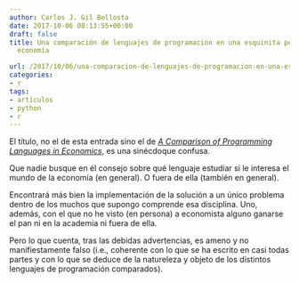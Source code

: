 ```yaml
---
author: Carlos J. Gil Bellosta
date: 2017-10-06 08:13:55+00:00
draft: false
title: Una comparación de lenguajes de programación en una esquinita pequeña de la
  economía

url: /2017/10/06/una-comparacion-de-lenguajes-de-programacion-en-una-esquinita-pequena-de-la-economia/
categories:
- r
tags:
- artículos
- python
- r
---
```


El título, no el de esta entrada sino el de _[A Comparison of Programming Languages in Economics](http://economics.sas.upenn.edu/~jesusfv/comparison_languages.pdf)_, es una sinécdoque confusa.

Que nadie busque en él consejo sobre qué lenguaje estudiar si le interesa el mundo de la economía (en general). O fuera de ella (también en general).

Encontrará más bien la implementación de la solución a un único problema dentro de los muchos que supongo  comprende esa disciplina. Uno, además, con el que no he visto (en persona) a economista alguno ganarse el pan ni en la academia ni fuera de ella.

Pero lo que cuenta, tras las debidas advertencias, es ameno y no manifiestamente falso (i.e., coherente con lo que se ha escrito en casi todas partes y con lo que se deduce de la natureleza y objeto de los distintos lenguajes de programación comparados).
